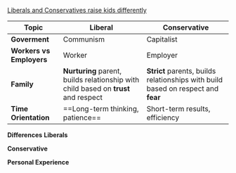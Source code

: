 


[Liberals and Conservatives raise kids differently](https://www.fastcompany.com/1664565/infographic-of-the-day-liberals-and-conservatives-raise-kids-differently)


| Topic                    | Liberal                                                                             | Conservative                                                                      |
| ------------------------ | ----------------------------------------------------------------------------------- | --------------------------------------------------------------------------------- |
| **Goverment**            | Communism                                                                           | Capitalist                                                                        |
| **Workers vs Employers** | Worker                                                                              | Employer                                                                          |
| **Family**               | **Nurturing** parent, builds relationship with child based on **trust** and respect | **Strict** parents, builds relationships with build based on respect and **fear** |
| **Time Orientation**     | ==Long-term thinking, patience==                                                    | Short-term results, efficiency                                                    |


**Differences**
**Liberals**




**Conservative**


**Personal Experience**